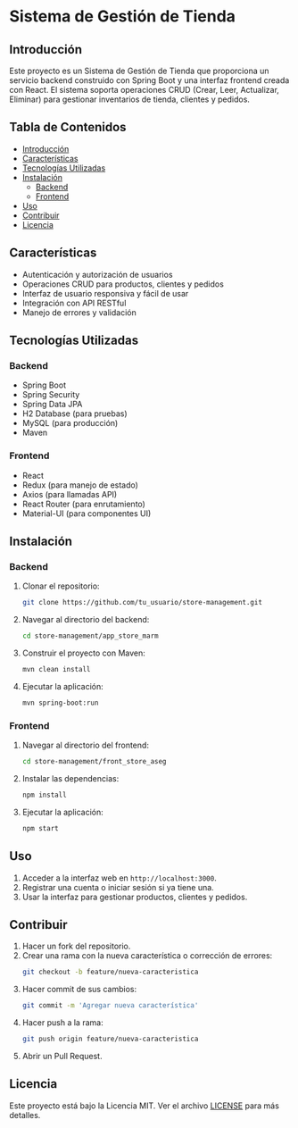 # Sistema de Gestión de Tienda

## Introducción
Este proyecto es un Sistema de Gestión de Tienda que proporciona un servicio backend construido con Spring Boot y una interfaz frontend creada con React. El sistema soporta operaciones CRUD (Crear, Leer, Actualizar, Eliminar) para gestionar inventarios de tienda, clientes y pedidos.

## Tabla de Contenidos
- [Introducción](#introducción)
- [Características](#características)
- [Tecnologías Utilizadas](#tecnologías-utilizadas)
- [Instalación](#instalación)
  - [Backend](#backend)
  - [Frontend](#frontend)
- [Uso](#uso)
- [Contribuir](#contribuir)
- [Licencia](#licencia)

## Características
- Autenticación y autorización de usuarios
- Operaciones CRUD para productos, clientes y pedidos
- Interfaz de usuario responsiva y fácil de usar
- Integración con API RESTful
- Manejo de errores y validación

## Tecnologías Utilizadas
### Backend
- Spring Boot
- Spring Security
- Spring Data JPA
- H2 Database (para pruebas)
- MySQL (para producción)
- Maven

### Frontend
- React
- Redux (para manejo de estado)
- Axios (para llamadas API)
- React Router (para enrutamiento)
- Material-UI (para componentes UI)

## Instalación
### Backend
1. Clonar el repositorio:
    ```bash
    git clone https://github.com/tu_usuario/store-management.git
    ```
2. Navegar al directorio del backend:
    ```bash
    cd store-management/app_store_marm
    ```
3. Construir el proyecto con Maven:
    ```bash
    mvn clean install
    ```
4. Ejecutar la aplicación:
    ```bash
    mvn spring-boot:run
    ```

### Frontend
1. Navegar al directorio del frontend:
    ```bash
    cd store-management/front_store_aseg
    ```
2. Instalar las dependencias:
    ```bash
    npm install
    ```
3. Ejecutar la aplicación:
    ```bash
    npm start
    ```

## Uso
1. Acceder a la interfaz web en `http://localhost:3000`.
2. Registrar una cuenta o iniciar sesión si ya tiene una.
3. Usar la interfaz para gestionar productos, clientes y pedidos.

## Contribuir
1. Hacer un fork del repositorio.
2. Crear una rama con la nueva característica o corrección de errores:
    ```bash
    git checkout -b feature/nueva-caracteristica
    ```
3. Hacer commit de sus cambios:
    ```bash
    git commit -m 'Agregar nueva característica'
    ```
4. Hacer push a la rama:
    ```bash
    git push origin feature/nueva-caracteristica
    ```
5. Abrir un Pull Request.

## Licencia
Este proyecto está bajo la Licencia MIT. Ver el archivo [LICENSE](LICENSE) para más detalles.
